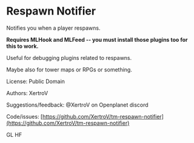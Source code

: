 # Respawn Notifier

Notifies you when a player respawns.

**Requires MLHook and MLFeed -- you must install those plugins too for this to work.**

Useful for debugging plugins related to respawns.

Maybe also for tower maps or RPGs or something.

License: Public Domain

Authors: XertroV

Suggestions/feedback: @XertroV on Openplanet discord

Code/issues: [https://github.com/XertroV/tm-respawn-notifier](https://github.com/XertroV/tm-respawn-notifier)

GL HF
